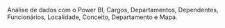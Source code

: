 Análise de dados com o Power BI, Cargos, Departamentos, Dependentes, Funcionários, Localidade, Conceito, Departamento e Mapa.
